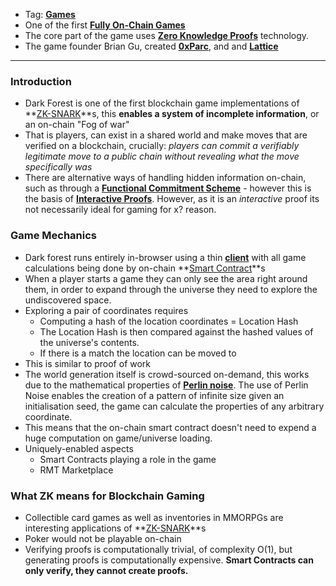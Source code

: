 - Tag: **[Games](../notes/Games)**
- One of the first **[Fully On-Chain Games](../notes/Fully_On-Chain_Games)**
- The core part of the game uses **[Zero Knowledge Proofs](../notes/Zero_Knowledge_Proofs)** technology.
- The game founder Brian Gu, created **[0xParc](../notes/0xParc)**, and and **[Lattice](../notes/Lattice)**

---------
### Introduction 
- Dark Forest is one of the first blockchain game implementations of **[ZK-SNARK](../notes/ZK-SNARK)**s, this **enables a system of incomplete information**, or an on-chain "Fog of war" 
- That is players, can exist in a shared world and make moves that are verified on a blockchain, crucially: *players can commit a verifiably legitimate move to a public chain without revealing what the move specifically was*
- There are alternative ways of handling hidden information on-chain, such as through a **[Functional Commitment Scheme](../notes/Functional_Commitment_Scheme)** - however this is the basis of **[Interactive Proofs](../notes/Interactive_Proofs)**. However, as it is an *interactive* proof its not necessarily ideal for gaming for x? reason.

### Game Mechanics 
- Dark forest runs entirely in-browser using a thin **[client](../notes/client)** with all game calculations being done by on-chain **[Smart Contract](../notes/Smart_Contract)**s 
- When a player starts a game they can only see the area right around them, in order to expand through the universe they need to explore the undiscovered space. 
- Exploring a pair of coordinates requires
	- Computing a hash of the location coordinates = Location Hash
	- The Location Hash is then compared against the hashed values of the universe's contents. 
	- If there is a match the location can be moved to 
- This is similar to proof of work 
- The world generation itself is crowd-sourced on-demand, this works due to the mathematical properties of **[Perlin noise](../notes/Perlin_noise)**. The use of Perlin Noise enables the creation of a pattern of infinite size given an initialisation seed, the game can calculate the properties of any arbitrary coordinate. 
- This means that the on-chain smart contract doesn't need to expend a huge computation on game/universe loading. 
- Uniquely-enabled aspects
	- Smart Contracts playing a role in the game 
	- RMT Marketplace 

### What ZK means for Blockchain Gaming 
- Collectible card games as well as inventories in MMORPGs are interesting applications of **[ZK-SNARK](../notes/ZK-SNARK)**s
- Poker would not be playable on-chain 
- Verifying proofs is computationally trivial, of complexity O(1), but generating proofs is computationally expensive. **Smart Contracts can only verify, they cannot create proofs.** 